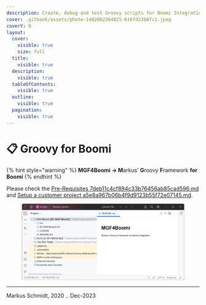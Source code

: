 ```yaml
---
description: Create, debug and test Groovy scripts for Boomi Integration.
cover: .gitbook/assets/photo-1482062364825-616fd23b8fc1.jpeg
coverY: 0
layout:
  cover:
    visible: true
    size: full
  title:
    visible: true
  description:
    visible: true
  tableOfContents:
    visible: true
  outline:
    visible: true
  pagination:
    visible: true
---
```


# 📋 Groovy for Boomi

{% hint style="warning" %}
**MGF4Boomi → M**arkus’ **G**roovy **F**ramework **for** **Boomi**
{% endhint %}

Please check the [Pre-Requisites 7deb11c4cf894c33b76456ab85cad596.md](<MGF4Boomi - Groovy for Boomi bfadc9ce63764373816fa22fccd3cdc1/Pre-Requisites 7deb11c4cf894c33b76456ab85cad596.md> "mention") and [Setup a customer project a5e8a967b06b4f9d9123b55f72e07145.md](<MGF4Boomi - Groovy for Boomi bfadc9ce63764373816fa22fccd3cdc1/Setup a customer project a5e8a967b06b4f9d9123b55f72e07145.md> "mention").

<figure><img src=".gitbook/assets/image (5).png" alt=""><figcaption></figcaption></figure>



***

Markus Schmidt, 2020 .. Dec-2023
